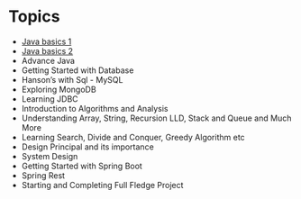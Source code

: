 # Topics
- [Java basics 1](basics1/readme.md)
- [Java basics 2](basics2/readme.md)
- Advance Java
- Getting Started with Database
- Hanson’s with Sql - MySQL
- Exploring MongoDB
- Learning JDBC
- Introduction to Algorithms and Analysis
- Understanding Array, String, Recursion LLD, Stack and Queue and Much More
- Learning Search, Divide and Conquer, Greedy Algorithm etc
- Design Principal and its importance
- System Design
- Getting Started with Spring Boot
- Spring Rest
- Starting and Completing Full Fledge Project
